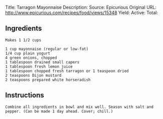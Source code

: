 Title: Tarragon Mayonnaise
Description: 
Source: Epicurious
Original URL: http://www.epicurious.com/recipes/food/views/15348
Yield: 
Active: 
Total: 

## Ingredients
	Makes 1 1/2 cups

	1 cup mayonnaise (regular or low-fat)
	1/4 cup plain yogurt
	4 green onions, chopped
	1 tablespoon drained small capers
	1 tablespoon fresh lemon juice
	1 tablespoon chopped fresh tarragon or 1 teaspoon dried
	2 teaspoons Dijon mustard
	2 teaspoons prepared white horseradish

## Instructions 

	Combine all ingredients in bowl and mix well. Season with salt and pepper. (Can be made 1 day ahead. Cover; chill.)

